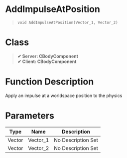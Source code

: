 # AddImpulseAtPosition
> `void AddImpulseAtPosition(Vector_1, Vector_2)`
# Class
> __✔ Server: CBodyComponent__  
> __✔ Client: CBodyComponent__  
# Function Description
Apply an impulse at a worldspace position to the physics
# Parameters
Type|Name|Description
--|--|--
Vector|Vector_1|No Description Set
Vector|Vector_2|No Description Set
